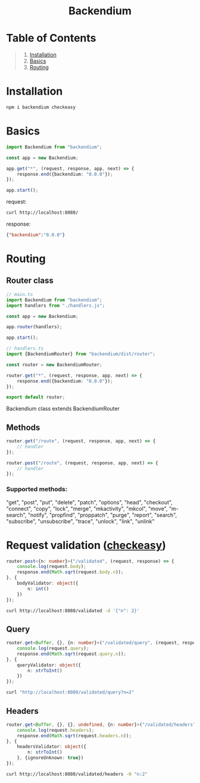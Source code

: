 <h1 align="center">Backendium</h1>

# Table of Contents
> 1. [Installation](#installation)
> 2. [Basics](#basics)
> 3. [Routing](#routing)
# Installation
```bash
npm i backendium checkeasy
```
# Basics
```typescript
import Backendium from "backendium";

const app = new Backendium;

app.get("*", (request, response, app, next) => {
    response.end({backendium: "0.0.0"});
});

app.start();
```
request:
```bash
curl http://localhost:8080/
```
response:
```json
{"backendium":"0.0.0"}
```
# Routing
## Router class
```typescript
// main.ts
import Backendium from "backendium";
import handlers from "./handlers.js";

const app = new Backendium;

app.router(handlers);

app.start();
```
```typescript
// handlers.ts
import {BackendiumRouter} from "backendium/dist/router";

const router = new BackendiumRouter;

router.get("*", (request, response, app, next) => {
    response.end({backendium: "0.0.0"});
});

export default router;
```
Backendium class extends BackendiumRouter
## Methods
```typescript
router.get("/route", (request, response, app, next) => {
    // handler
});

router.post("/route", (request, response, app, next) => {
    // handler
});
```
### Supported methods:
"get", "post", "put", "delete", "patch", "options", "head", "checkout", "connect", "copy", "lock", "merge", "mkactivity", "mkcol", "move", "m-search", "notify", "propfind", "proppatch", "purge", "report", "search", "subscribe", "unsubscribe", "trace", "unlock", "link", "unlink"
# Request validation ([checkeasy](https://github.com/smbwain/checkeasy))
```typescript
router.post<{n: number}>("/validated", (request, response) => {
    console.log(request.body);
    response.end(Math.sqrt(request.body.n));
}, {
    bodyValidator: object({
        n: int()
    })
});
```
```bash
curl http://localhost:8080/validated -d '{"n": 2}'
```
## Query
```typescript
router.get<Buffer, {}, {n: number}>("/validated/query", (request, response) => {
    console.log(request.query);
    response.end(Math.sqrt(request.query.n));
}, {
    queryValidator: object({
        n: strToInt()
    })
});
```
```bash
curl "http://localhost:8080/validated/query?n=2"
```
## Headers
```typescript
router.get<Buffer, {}, {}, undefined, {n: number}>("/validated/headers", (request, response) => {
    console.log(request.headers);
    response.end(Math.sqrt(request.headers.n));
}, {
    headersValidator: object({
        n: strToInt()
    }, {ignoreUnknown: true})
});
```
```bash
curl http://localhost:8080/validated/headers -H "n:2" 
```